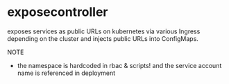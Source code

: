 # exposecontroller

exposes services as public URLs on kubernetes via various Ingress depending on the cluster and injects public URLs into ConfigMaps.

NOTE

* the namespace is hardcoded in rbac & scripts! and the service account name is referenced in deployment